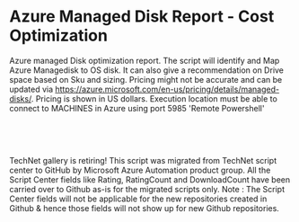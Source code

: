 ﻿Azure Managed Disk Report - Cost Optimization
=============================================

            

Azure managed Disk optimization report. The script will identify and Map Azure Managedisk to OS disk. It can also give a recommendation on Drive space based on Sku and sizing. Pricing might not be accurate and can be updated via https://azure.microsoft.com/en-us/pricing/details/managed-disks/.
 Pricing is shown in US dollars. Execution location must be able to connect to MACHINES in Azure using port 5985 'Remote Powershell'


 

 

        
    
TechNet gallery is retiring! This script was migrated from TechNet script center to GitHub by Microsoft Azure Automation product group. All the Script Center fields like Rating, RatingCount and DownloadCount have been carried over to Github as-is for the migrated scripts only. Note : The Script Center fields will not be applicable for the new repositories created in Github & hence those fields will not show up for new Github repositories.
